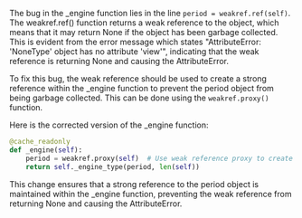 The bug in the _engine function lies in the line `period = weakref.ref(self)`. The weakref.ref() function returns a weak reference to the object, which means that it may return None if the object has been garbage collected. This is evident from the error message which states "AttributeError: 'NoneType' object has no attribute 'view'", indicating that the weak reference is returning None and causing the AttributeError.

To fix this bug, the weak reference should be used to create a strong reference within the _engine function to prevent the period object from being garbage collected. This can be done using the `weakref.proxy()` function.

Here is the corrected version of the _engine function:
```python
@cache_readonly
def _engine(self):
    period = weakref.proxy(self)  # Use weak reference proxy to create a strong reference
    return self._engine_type(period, len(self))
```
This change ensures that a strong reference to the period object is maintained within the _engine function, preventing the weak reference from returning None and causing the AttributeError.